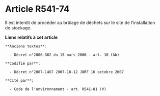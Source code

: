 # Article R541-74

Il est interdit de procéder au brûlage de déchets sur le site de l'installation de stockage.

**Liens relatifs à cet article**

	**Anciens textes**:

	  - Décret n°2006-302 du 15 mars 2006 - art. 10 (Ab)

	**Codifié par**:

	  - Décret n°2007-1467 2007-10-12 JORF 16 octobre 2007

	**Cité par**:

	  - Code de l'environnement - art. R541-81 (V)
